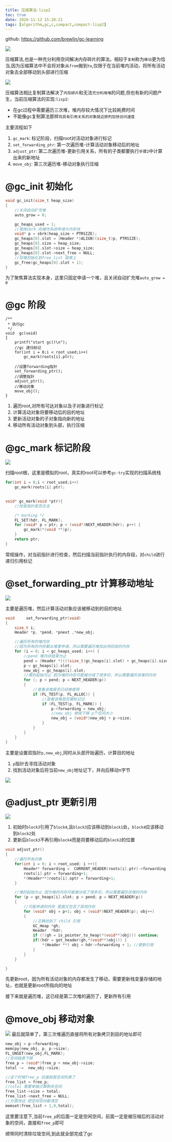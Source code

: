 ```yaml
---
title: 压缩算法-lisp2
toc: true
date: 2020-11-12 15:20:21
tags: [algorithm,gc,c,compact,compact-lisp2]
---
```

github: https://github.com/brewlin/gc-learning

![](/images/blog/gc-learning/AWIVGHTIRU.png)

压缩算法,也是一种充分利用空间解决内存碎片的算法。相较于`复制`称为`移动`更为恰当,因为压缩算法中不会将对象从`from`搬到`to`,仅限于在当前堆内活动，将所有活动对象去全部移动到头部进行压缩

![](/images/blog/gc-learning/JQDBAMPLWX.png)

压缩算法相比复制算法解决了`内存碎片`和无法`充分利用堆`的问题,但也有新的问题产生，当前压缩算法的实现:`lisp2`:
- 在gc过程中需要遍历三次堆，堆内存较大情况下比较耗费时间
- 不能像gc复制算法那样`将具有引用关系的对象就近排列加快访问速度`

主要流程如下
1. `gc_mark`: 标记阶段，扫描root对活动对象进行标记
2. `set_forwarding_ptr`: 第一次遍历堆-计算活动对象移动后的地址
3. `adjust_ptr`:         第二次遍历堆-更新引用关系，所有的子类都要执行`步骤2`中计算出来的新地址
4. `move_obj`:           第三次遍历堆-移动对象执行压缩

# @gc_init 初始化
```c
void gc_init(size_t heap_size)
{
    //关闭自动扩充堆
    auto_grow = 0;

    gc_heaps_used = 1;
    //使用sbrk 向操作系统申请大内存块
    void* p = sbrk(heap_size + PTRSIZE);
    gc_heaps[0].slot = (Header *)ALIGN((size_t)p, PTRSIZE);
    gc_heaps[0].size = heap_size;
    gc_heaps[0].slot->size = heap_size;
    gc_heaps[0].slot->next_free = NULL;
    //将堆初始化到free_list 链表上
    gc_free(gc_heaps[0].slot + 1);
}
```
为了聚焦算法实现本身，这里只固定申请一个堆，且关闭自动扩充堆`auto_grow = 0`
# @gc 阶段
```
/**
 * 执行gc
 */
void  gc(void)
{
    printf("start gc()\n");
    //gc 递归标记
    for(int i = 0;i < root_used;i++)
        gc_mark(roots[i].ptr);

    //设置forwarding指针
    set_forwarding_ptr();
    //调整指针
    adjust_ptr();
    //移动对象
    move_obj();
}

```

1. 遍历root,对所有可达对象以及子对象进行标记
2. 计算活动对象将要移动后的目的地址
3. 更新活动对象的子对象指向新的地址
4. 移动所有活动对象到头部，执行压缩

# @gc_mark 标记阶段
![](/images/blog/gc-learning/XJNACPXRJB.png)

扫描root根，这里是模拟的root，真实的root可以参考`gc-try`实现的扫描系统栈
```c
for(int i = 0;i < root_used;i++)
    gc_mark(roots[i].ptr);
    
```

```c
void* gc_mark(void *ptr){
    //检查指针是否合法

    /* marking */
    FL_SET(hdr, FL_MARK);
    for (void* p = ptr; p < (void*)NEXT_HEADER(hdr); p++) {
        gc_mark(*(void **)p);
    }
    return ptr;
}
```
常规操作，对当前指针进行检查，然后扫描当前指针执行的内存段，对`child`进行递归引用标记


# @set_forwarding_ptr 计算移动地址
![](/images/blog/gc-learning/PEMZVKDQQO.png)

主要是遍历堆，然后计算活动对象应该被移动到的目的地址

```c
void     set_forwarding_ptr(void)
{
    size_t i;
    Header *p, *pend, *pnext ,*new_obj;

    //遍历所有的堆内存
    //因为所有的内存都从堆里申请，所以需要遍历堆找出待回收的内存
    for (i = 0; i < gc_heaps_used; i++) {
        //pend 堆内存结束为止
        pend = (Header *)(((size_t)gc_heaps[i].slot) + gc_heaps[i].size);
        p = gc_heaps[i].slot;
        new_obj = gc_heaps[i].slot;
        //堆的起始为止 因为堆的内存可能被分成了很多份，所以需要遍历该堆的内存
        for (; p < pend; p = NEXT_HEADER(p))
        {
            //查看该堆是否已经被使用
            if (FL_TEST(p, FL_ALLOC)) {
                //查看该堆是否被标记过
                if (FL_TEST(p, FL_MARK)) {
                    p->forwarding = new_obj;
                    //new_obj 继续下移 p个空间大小
                    new_obj = (void*)new_obj + p->size;
                }
            }
        }
    }
}
```
主要是设置双指针`p,new_obj`,同时从头部开始遍历，计算目的地址
1. `p`指针去寻找活动对象
2. 找到活动对象后将当前`new_obj`地址记下，并向后移动n字节

![](/images/blog/gc-learning/AQATCJYINY.png)


# @adjust_ptr 更新引用
![](/images/blog/gc-learning/NEOQAFPKHE.png)
1. 初始时`block3`引用了`block4`,且`block3`应该移动到`block1`处，`block4`应该移动到`block2`处
2. 更新后`block3`不再引用`block4`而是将要移动后的`block2`的位置

```c
void adjust_ptr()
{
    //遍历所有对象
    for(int i = 0; i < root_used; i ++){
        Header* forwarding =  CURRENT_HEADER(roots[i].ptr)->forwarding;
        roots[i].ptr = forwarding+1;
        *(Header**)roots[i].optr = forwarding+1;
    }

    //堆的起始为止 因为堆的内存可能被分成了很多份，所以需要遍历该堆的内存
    for (p = gc_heaps[i].slot; p < pend; p = NEXT_HEADER(p))
    {
        //可能申请的内存 里面又包含了其他内存
        for (void* obj = p+1; obj < (void*)NEXT_HEADER(p); obj++)
        {
            //正确找到了 child 引用
            GC_Heap *gh;
            Header  *hdr;
            if (!(gh = is_pointer_to_heap(*(void**)obj))) continue;
            if((hdr = get_header(gh,*(void**)obj))) {
                *(Header **) obj = hdr->forwarding + 1; //更新引用
            }
        }
    }

}
```
先更新root，因为所有活动对象的内存都发生了移动，需要更新栈变量存储的地址，也就是更新root所指向的地址

接下来就是遍历堆，这已经是第二次堆的遍历了，更新所有引用


# @move_obj 移动对象
![](/images/blog/gc-learning/VAWRJSOQOX.png)
最后就简单了，第三次堆遍历直接将所有对象拷贝到目的地址即可
```c
new_obj = p->forwarding;
memcpy(new_obj, p, p->size);
FL_UNSET(new_obj,FL_MARK);
//空闲链表下移
free_p = (void*)free_p + new_obj->size;
total -=  new_obj->size;
```

```c
//这个时候free_p 后面就是空闲列表了
free_list = free_p;
//total 需要单独计算剩余空间
free_list->size = total;
free_list->next_free = NULL;
//方便测试 把空闲空间都清空
memset(free_list + 1,0,total);
```
这里要注意下,当前`free_p`的后面一定是空闲空间，前面一定是被压缩后的活动对象的空间，直接和`free_p`即可

顺带同时清除垃圾空间,到此就全部完成了gc
